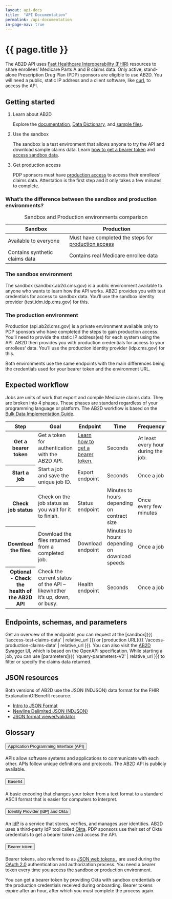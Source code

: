 ```yaml
---
layout: api-docs
title:  "API Documentation"
permalink: /api-documentation
in-page-nav: true
---
```


# {{ page.title }}

The AB2D API uses [Fast Healthcare Interoperability (FHIR)](https://www.hl7.org/fhir/overview.html) resources to share enrollees’ Medicare Parts A and B claims data. Only active, stand-alone Prescription Drug Plan (PDP) sponsors are eligible to use AB2D. You will need a public, static IP address and a client software, like [curl](http://ab2d.cms.gov/setup-instructions), to access the API.

## Getting started

<ol class="usa-process-list margin-top-1">
  <li class="usa-process-list__item">
    <p class="usa-process-list__heading">Learn about AB2D</p>
    <p>
      Explore the <a href="{{ '/api-documentation#what-s-the-difference-between-the-sandbox-and-production-environments' | relative_url }}">documentation</a>, <a href="{{ '/ab2d-data#data-dictionary' | relative_url }}">Data Dictionary</a>, and <a href="{{ '/ab2d-data#sample-files' | relative_url }}">sample files</a>.
    </p>
  </li>
  <li class="usa-process-list__item">
    <p class="usa-process-list__heading">Use the sandbox</p>
    <p>
      The sandbox is a test environment that allows anyone to try the API and download sample claims data. Learn <a href="{{ '/get-a-bearer-token' | relative_url }}">how to get a bearer token</a> and <a href="{{ '/access-test-claims-data' | relative_url }}">access sandbox data</a>. 
    </p>
  </li>
  <li class="usa-process-list__item">
    <p class="usa-process-list__heading">Get production access</p>
    <p>
      PDP sponsors must have <a href="{{ '/production-access' | relative_url }}">production access</a> to access their enrollees’ claims data. Attestation is the first step and it only takes a few minutes to complete.
    </p>
  </li>
</ol>

### What’s the difference between the sandbox and production environments?

<table class="usa-table usa-table--borderless">
  <caption class="usa-sr-only">Sandbox and Production environments comparison</caption>
  <thead>
    <tr>
      <th scope="col">Sandbox</th>
      <th scope="col">Production</th>
    </tr>
  </thead>
  <tbody>
    <tr>
      <td>Available to everyone</td>
      <td>Must have completed the steps for <a href="{{ '/production-access' | relative_url }}">production access</a></td>
    </tr>
    <tr>
      <td>Contains synthetic claims data</td>
      <td>Contains real Medicare enrollee data</td>
    </tr>
  </tbody>
</table>

### The sandbox environment

The sandbox (sandbox.ab2d.cms.gov) is a public environment available to anyone who wants to learn how the API works. AB2D provides you with test credentials for access to sandbox data. You’ll use the sandbox identity provider (test.idm.idp.cms.gov) for this.

### The production environment 

Production (api.ab2d.cms.gov) is a private environment available only to PDP sponsors who have completed the steps to gain production access. You’ll need to provide the static IP address(es) for each system using the API. AB2D then provides you with production credentials for access to your enrollees’ data. You’ll use the production identity provider (idp.cms.gov) for this. 

Both environments use the same endpoints with the main differences being the credentials used for your bearer token and the environment URL. 


## Expected workflow
Jobs are units of work that export and compile Medicare claims data. They are broken into 4 phases. These phases are standard regardless of your programming language or platform. The AB2D workflow is based on the [Bulk Data Implementation Guide](https://hl7.org/fhir/uv/bulkdata/).

  <table class="usa-table usa-table--stacked usa-table--borderless">
    <thead>
      <tr>
        <th scope="col">Step</th>
        <th scope="col">Goal</th>
        <th scope="col">Endpoint</th>
        <th scope="col">Time</th>
        <th scope="col">Frequency</th>
      </tr>
    </thead>
    <tbody>
      <tr>
        <th data-label="Step" scope="row">
          Get a bearer token
        </th>
        <td data-label="Goal">
          Get a token for authentication with the AB2D API.	
        </td>
        <td data-label="Endpoint">
          <a href="{{ '/get-a-bearer-token' | relative_url }}">Learn how to get a bearer token.</a>
        </td>
        <td data-label="Time">
          Seconds
        </td>
        <td data-label="Frequency">
          At least every hour during the job.
        </td>
      </tr>
      <tr>
        <th data-label="Step" scope="row">
          Start a job	
        </th>
        <td data-label="Goal">
          Start a job and save the unique job ID.	
        </td>
        <td data-label="Endpoint">
          Export endpoint	
        </td>
        <td data-label="Time">
          Seconds
        </td>
        <td data-label="Frequency">
          Once a job
        </td>
      </tr>
      <tr>
        <th data-label="Step" scope="row">
          Check job status
        </th>
        <td data-label="Goal">
          Check on the job status as you wait for it to finish.		
        </td>
        <td data-label="Endpoint">
          Status endpoint
        </td>
        <td data-label="Time">
          Minutes to hours depending on contract size
        </td>
        <td data-label="Frequency">
          Once every few minutes
        </td>
      </tr>
      <tr>
        <th data-label="Step" scope="row">
          Download the files	
        </th>
        <td data-label="Goal">
          Download the files returned from a completed job.
        </td>
        <td data-label="Endpoint">
          Download endpoint
        </td>
        <td data-label="Time">
          Minutes to hours depending on download speeds
        </td>
        <td data-label="Frequency">
          Once a job
        </td>
      </tr>
      <tr>
        <th data-label="Step" scope="row">
          Optional - Check the health of the AB2D API
        </th>
        <td data-label="Goal">
          Check the current status of the API – likewhether it’s up, down, or busy.
        </td>
        <td data-label="Endpoint">
          Health endpoint
        </td>
        <td data-label="Time">
          Seconds
        </td>
        <td data-label="Frequency">
          Once a job
        </td>
      </tr>
    </tbody>
  </table>

## Endpoints, schemas, and parameters

Get an overview of the endpoints you can request at the [sandbox]({{ '/access-test-claims-data' | relative_url }}) or [production URL]({{ '/access-production-claims-data' | relative_url }}). You can also visit the [AB2D Swagger UI](https://sandbox.ab2d.cms.gov/swagger-ui/index.html?urls.primaryName=V2%20-%20FHIR%20R4), which is based on the OpenAPI specification. While starting a job, you can use [parameters]({{ '/query-parameters-V2' | relative_url }}) to filter or specify the claims data returned. 

## JSON resources

Both versions of AB2D use the JSON (NDJSON) data format for the FHIR ExplanationOfBenefit resource.

- [Intro to JSON Format](http://json.org/)
- [Newline Delimited JSON (NDJSON)](https://github.com/ndjson/ndjson-spec)
- [JSON format viewer/validator](https://jsonlint.com/)

## Glossary 

<div class="padding-top-4 usa-accordion usa-accordion--multiselectable" data-allow-multiple>
  <h4 class="usa-accordion__heading">
    <button
      type="button"
      class="usa-accordion__button"
      aria-expanded="true"
      aria-controls="m-a1"
    >
    Application Programming Interface (API)
    </button>
  </h4>
  <div id="m-a1" class="usa-accordion__content usa-prose">
    <p>
      APIs allow software systems and applications to communicate with each other. APIs follow unique definitions and protocols. The AB2D API is publicly available.
    </p>
  </div>
    <h4 class="usa-accordion__heading">
    <button
      type="button"
      class="usa-accordion__button"
      aria-expanded="false"
      aria-controls="m-a2"
    >
    Base64
    </button>
  </h4>
  <div id="m-a2" class="usa-accordion__content usa-prose">
    <p>
    A basic encoding that changes your token from a text format to a standard ASCII format that is easier for computers to interpret.
    </p>
  </div>
    <h4 class="usa-accordion__heading">
    <button
      type="button"
      class="usa-accordion__button"
      aria-expanded="false"
      aria-controls="m-a3"
    >
    Identity Provider (IdP) and Okta
    </button>
  </h4>
  <div id="m-a3" class="usa-accordion__content usa-prose">
    <p>
    An <a href="https://www.okta.com/identity-101/why-your-company-needs-an-identity-provider/">IdP</a> is a service that stores, verifies, and manages user identities. AB2D uses a third-party IdP tool called <a href="https://support.okta.com/help/s/article/What-is-Okta?language=en_US">Okta</a>. PDP sponsors use their set of Okta credentials to get a bearer token and access the API.
    </p>
  </div>
    <h4 class="usa-accordion__heading">
    <button
      type="button"
      class="usa-accordion__button"
      aria-expanded="false"
      aria-controls="m-a4"
    >
    Bearer token
    </button>
  </h4>
  <div id="m-a4" class="usa-accordion__content usa-prose">
    <p>
      Bearer tokens, also referred to as <a href="https://jwt.io/introduction/">JSON web tokens </a>, are used during the <a href="https://oauth.net/2/">OAuth 2.0</a> authentication and authorization process. You need a bearer token every time you access the sandbox or production environment.
    </p>
    <p>
      You can get a bearer token by providing Okta with sandbox credentials or the production credentials received during onboarding. Bearer tokens expire after an hour, after which you must complete the process again.
    </p>
  </div>
</div>
